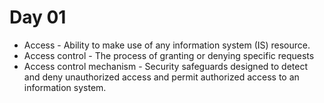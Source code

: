 # Day 01

- Access - Ability to make use of any information system (IS) resource.
- Access control - The process of granting or denying specific requests
- Access control mechanism - Security safeguards designed to detect and deny unauthorized access and permit authorized access to an information system.
